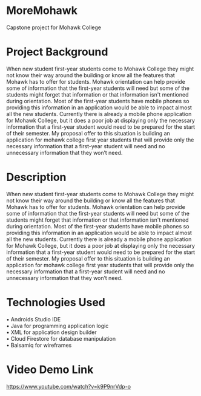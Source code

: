 # MoreMohawk
Capstone project for Mohawk College

# Project Background
When new student first-year students come to Mohawk College they might not know their way around the building or know all the features that Mohawk has to offer for students. Mohawk orientation can help provide some of information that the first-year students will need but some of the students might forget that information or that information isn't mentioned during orientation. Most of the first-year students have mobile phones so providing this information in an application would be able to impact almost all the new students. Currently there is already a mobile phone application for Mohawk College, but it does a poor job at displaying only the necessary information that a first-year student would need to be prepared for the start of their semester.
My proposal offer to this situation is building an application for mohawk college first year students that will provide only the necessary information that a first-year student will need and no unnecessary information that they won’t need.

# Description
When new student first-year students come to Mohawk College they might not know their way around the building or know all the features that Mohawk has to offer for students. Mohawk orientation can help provide some of information that the first-year students will need but some of the students might forget that information or that information isn't mentioned during orientation. Most of the first-year students have mobile phones so providing this information in an application would be able to impact almost all the new students. Currently there is already a mobile phone application for Mohawk College, but it does a poor job at displaying only the necessary information that a first-year student would need to be prepared for the start of their semester.
My proposal offer to this situation is building an application for mohawk college first year students that will provide only the necessary information that a first-year student will need and no unnecessary information that they won’t need.

# Technologies Used <br />
  •	Androids Studio IDE <br />
  •	Java for programming application logic <br />
  •	XML for application design builder <br />
  •	Cloud Firestore for database manipulation <br />
  •	Balsamiq for wireframes

# Video Demo Link

https://www.youtube.com/watch?v=k9P9nrVdp-o
